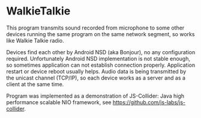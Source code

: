 # WalkieTalkie

This program transmits sound recorded from microphone
to some other devices running the same program
on the same network segment, so works like Walkie Talkie radio.

Devices find each other by Android NSD (aka Bonjour),
no any configuration required. Unfortunately Android NSD
implementation is not stable enough, so sometimes application
can not establish connection properly. Application restart
or device reboot usually helps. Audio data is being transmitted
by the unicast channel (TCP/IP), so each device works as a server and
as a client at the same time.

Program was implemented as a demonstration of JS-Collider:
Java high performance scalable NIO framework, see
https://github.com/js-labs/js-collider.
